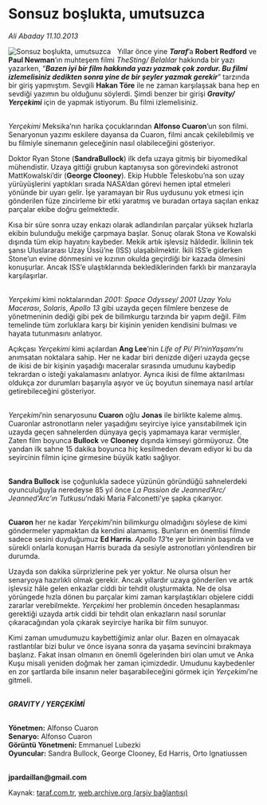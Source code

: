 # Sonsuz boşlukta, umutsuzca

*Ali Abaday 11.10.2013*

<div class="yazi"><img align="left" alt="Sonsuz boşlukta, umutsuzca" border="0" src="http://www.taraf.com.tr/fotoraflar/makaleler/sonsuz-boslukta-umutsuzca_8356_orijinal.jpg" style="border-right-width:10px; border-color:#FFFFFF"/><p>Yıllar önce yine <b><i>Taraf</i></b>’a <b>Robert Redford</b> ve <b>Paul Newman</b>’ın muhteşem filmi <i>TheSting/ Belalılar</i> hakkında bir yazı yazarken, “<b><i>Bazen iyi bir film hakkında yazı yazmak çok zordur. Bu filmi izlemelisiniz dedikten sonra yine de bir şeyler yazmak gerekir</i></b>” tarzında bir giriş yapmıştım. Sevgili <b>Hakan Töre</b> ile ne zaman karşılaşsak bana hep en sevdiği yazımın bu olduğunu söylerdi. Şimdi benzer bir girişi <b><i>Gravity/ Yerçekimi</i></b> için de yapmak istiyorum. Bu filmi izlemelisiniz.</p>
<p><i><br/>Yerçekimi</i> Meksika’nın harika çocuklarından <b>Alfonso Cuaron</b>’un son filmi. Senaryonun yazımı eskilere dayansa da Cuaron, filmi ancak çekilebilmiş ve bu filmiyle sinemanın geleceğinin nasıl olabileceğini gösteriyor.</p>
<p>Doktor Ryan Stone (<b>SandraBullock</b>) ilk defa uzaya gitmiş bir biyomedikal mühendistir. Uzaya gittiği grubun kaptanıysa son görevindeki astronot MattKowalski’dir (<b>George Clooney</b>). Ekip Hubble Teleskobu’na son uzay yürüyüşlerini yaptıkları sırada NASA’dan görevi hemen iptal etmeleri yönünde bir uyarı gelir. İşe yaramayan bir Rus uydusunu yok etmesi için gönderilen füze zincirleme bir etki yaratmış ve buradan ortaya saçılan enkaz parçalar ekibe doğru gelmektedir.</p>
<p>Kısa bir süre sonra uzay enkazı olarak adlandırılan parçalar yüksek hızlarla ekibin bulunduğu mekiğe çarpmaya başlar. Sonuç olarak Stona ve Kowalski dışında tüm ekip hayatını kaybeder. Mekik artık işlevsiz hâldedir. İkilinin tek şansı Uluslararası Uzay Üssü’ne (ISS) ulaşabilmektir. İkili ISS’e giderken Stone’un evine dönmesini ve kızının okulda geçirdiği bir kazada ölmesini konuşurlar. Ancak ISS’e ulaştıklarında beklediklerinden farklı bir manzarayla karşılaşırlar.</p>
<p><i><br/>Yerçekimi</i> kimi noktalarından <i>2001: Space Odyssey/ 2001 Uzay Yolu Macerası</i>, <i>Solaris</i>, <i>Apollo 13</i> gibi uzayda geçen filmlere benzese de yönetmeninin dediği gibi pek de bilimkurgu tarzında bir yapım değil. Film temelinde tüm zorluklara karşı bir kişinin yeniden kendisini bulması ve hayata tutunmasını anlatıyor.</p>
<p>Açıkçası <i>Yerçekimi </i>kimi açılardan <b>Ang Lee</b>’nin <i>Life of Pi/ Pi’ninYaşamı</i>’nı anımsatan noktalara sahip. Her ne kadar biri denizde diğeri uzayda geçse de ikisi de bir kişinin yaşadığı maceralar sırasında umudunu kaybedip tekrardan o isteği yakalamasını anlatıyor. Ayrıca ikisi de filme aktarılması oldukça zor durumları başarıyla aşıyor ve üç boyutun sinemaya nasıl artılar getirebileceğini gösteriyor.</p>
<p><i><br/>Yerçekimi</i>’nin senaryosunu <b>Cuaron</b> oğlu <b>Jonas</b> ile birlikte kaleme almış. Cuaronlar astronotların neler yaşadığını seyirciye iyice yansıtabilmek için uzayda geçen sahnelerden dünyaya geçiş yapmamaya karar vermişler. Zaten film boyunca <b>Bullock</b> ve <b>Clooney</b> dışında kimseyi görmüyoruz. Öte yandan ilk sahne 15 dakika boyunca hiç kesilmeden devam ediyor ki bu da seyircinin filmin içine girmesine büyük katkı sağlıyor.</p>
<p><b><br/>Sandra Bullock</b> ise çoğunlukla sadece yüzünün göründüğü sahnelerdeki oyunculuğuyla neredeyse 85 yıl önce <i>La Passion de Jeanned’Arc/ Jeanned’Arc’ın Tutkusu</i>’ndaki Maria Falconetti’ye şapka çıkarıyor.</p>
<p><b><br/>Cuaron</b> her ne kadar <i>Yerçekimi</i>’nin bilimkurgu olmadığını söylese de kimi göndermeler yapmaktan da kendini alamamış. Bunların en önemlisi filmde sadece sesini duyduğumuz <b>Ed Harris</b>. <i>Apollo 13</i>’te yer biriminin başında ve sürekli onlarla konuşan Harris burada da sesiyle astronotları yönlendiren bir durumda. </p>
<p>Uzayda son dakika sürprizlerine pek yer yoktur. Ne olursa olsun her senaryoya hazırlıklı olmak gerekir. Ancak yıllardır uzaya gönderilen ve artık işlevsiz hâle gelen enkazlar ciddi bir tehdit oluşturmakta. Ne de olsa yörüngede hızla dönen bu parçalar kimi zaman karşılaştıkları objelere ciddi zararlar verebilmekte. <i>Yerçekimi</i> her problemin önceden hesaplanması gerektiği uzayda artık ciddi bir tehdit olan enkazların nasıl sorunlar çıkaracağından yola çıkarak seyirciye harika bir film sunuyor.</p>
<p>Kimi zaman umudumuzu kaybettiğimiz anlar olur. Bazen en olmayacak rastlantılar bizi bulur ve önce isyana sonra da yaşama sevincini bırakmaya başlarız. Fakat insan olmanın en önemli ögelerinden biri olan umut ve Anka Kuşu misali yeniden doğmak her zaman içimizdedir. Umudunu kaybedenler en zor şartlarda bile insanın neler başarabileceğini görmek için <i>Yerçekimi</i>’ne gitmeli.</p>
<p><b><i><br/>GRAVITY / YERÇEKİMİ</i></b></p>
<p><b><br/>Yönetmen:</b> Alfonso Cuaron<b><br/>Senaryo:</b> Alfonso Cuaron<b><br/>Görüntü Yönetmeni:</b> Emmanuel Lubezki<b><br/>Oyuncular:</b> Sandra Bullock, George Clooney, Ed Harris, Orto Ignatiussen</p><b>
<p><br/>jpardaillan@gmail.com</p>
</b>
</div>

Kaynak: [taraf.com.tr](http://www.taraf.com.tr:80/ali-abaday/makale-sonsuz-boslukta-umutsuzca.htm), [web.archive.org (arşiv bağlantısı)](http://web.archive.org/web/20131012052228/http://www.taraf.com.tr:80/ali-abaday/makale-sonsuz-boslukta-umutsuzca.htm)
